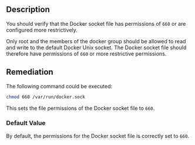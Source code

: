 ## Description

You should verify that the Docker socket file has permissions of `660` or are configured more restrictively.

Only root and the members of the docker group should be allowed to read and write to the default Docker Unix socket. The Docker socket file should therefore have
permissions of `660` or more restrictive permissions.


## Remediation

The following command could be executed:

```bash
chmod 660 /var/run/docker.sock
```

This sets the file permissions of the Docker socket file to `660`.

### Default Value

By default, the permissions for the Docker socket file is correctly set to `660`.